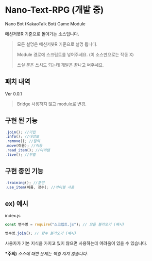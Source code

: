 # Nano-Text-RPG (개발 중)
Nano Bot (KakaoTalk Bot) Game Module

메신저봇R 기준으로 돌아가는 소스입니다.
> 모든 설명은 메신저봇R 기준으로 설명 됩니다.
>
> Module 경로에 스크립트를 넣어주세요. (이 소스만으로는 작동 X)
>
> 쓰실 분은 쓰셔도 되는데 개발은 끝나고 써주세요.

## 패치 내역
Ver 0.0.1
> Bridge 사용하지 않고 module로 변경.

## 구현 된 기능

```js
.join(); //가입
.info(); //내정보
.remove(); //탈퇴
.move(이름); //이동
.read_item(); //아이템
.live(); //부활
```

## 구현 중인 기능

```js
.training(); //훈련
.use_item(이름, 갯수); //아이템 사용
```

## ex) 예시

index.js
```js
const 변수명 = require("스크립트.js"); // 모듈 불러오기 (예시)
```
```js
변수명.join(); // 함수 불러오기 (예시)
```


사용자가 기본 지식을 가지고 있지 않으면 사용하는데 어려움이 있을 수 있습니다.

**\*주의)** *소스에 대한 문제는 책임 지지 않습니다.*
